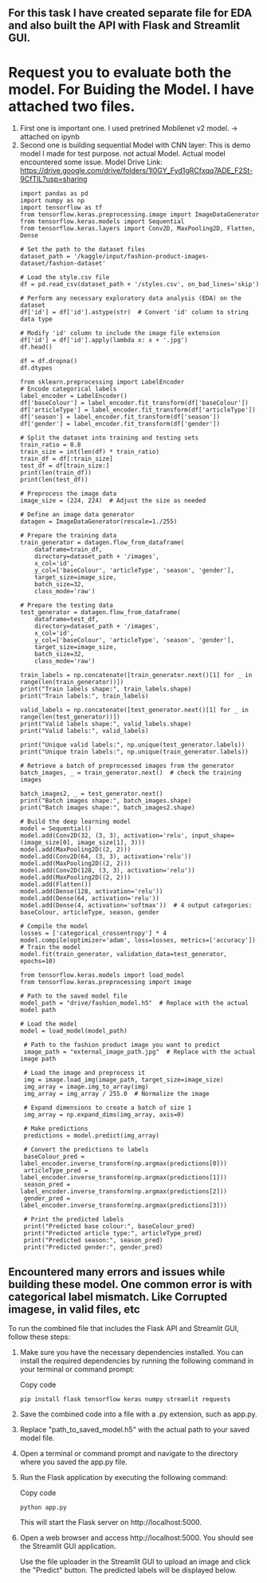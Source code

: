 ## For this task I have created separate file for EDA and also built the API with Flask and Streamlit GUI.

# Request you to evaluate both the model. For Buiding the Model. I have attached two files. 
   1) First one is important one. I used pretrined Mobilenet v2 model. -> attached on ipynb 
   2) Second one is building sequential Model with CNN layer:
       This is demo model I made for test purpose. not actual Model. 
       Actual model encountered some issue. 
        Model Drive Link: https://drive.google.com/drive/folders/1l0GY_Fyd1gRCfxqq7ADE_F2St-9CfTIL?usp=sharing
        ```
        import pandas as pd
        import numpy as np
        import tensorflow as tf
        from tensorflow.keras.preprocessing.image import ImageDataGenerator
        from tensorflow.keras.models import Sequential
        from tensorflow.keras.layers import Conv2D, MaxPooling2D, Flatten, Dense
        
        # Set the path to the dataset files
        dataset_path = '/kaggle/input/fashion-product-images-dataset/fashion-dataset'

        # Load the style.csv file
        df = pd.read_csv(dataset_path + '/styles.csv', on_bad_lines='skip')
       
        # Perform any necessary exploratory data analysis (EDA) on the dataset
        df['id'] = df['id'].astype(str)  # Convert 'id' column to string data type

        # Modify 'id' column to include the image file extension
        df['id'] = df['id'].apply(lambda x: x + '.jpg')
        df.head()
        
        df = df.dropna()
        df.dtypes
        
        from sklearn.preprocessing import LabelEncoder
        # Encode categorical labels
        label_encoder = LabelEncoder()
        df['baseColour'] = label_encoder.fit_transform(df['baseColour'])
        df['articleType'] = label_encoder.fit_transform(df['articleType'])
        df['season'] = label_encoder.fit_transform(df['season'])
        df['gender'] = label_encoder.fit_transform(df['gender'])

        # Split the dataset into training and testing sets
        train_ratio = 0.8
        train_size = int(len(df) * train_ratio)
        train_df = df[:train_size]
        test_df = df[train_size:]
        print(len(train_df))
        print(len(test_df))
        
        # Preprocess the image data
        image_size = (224, 224)  # Adjust the size as needed

        # Define an image data generator
        datagen = ImageDataGenerator(rescale=1./255)

        # Prepare the training data
        train_generator = datagen.flow_from_dataframe(
            dataframe=train_df,
            directory=dataset_path + '/images',
            x_col='id',
            y_col=['baseColour', 'articleType', 'season', 'gender'],
            target_size=image_size,
            batch_size=32,
            class_mode='raw')

        # Prepare the testing data
        test_generator = datagen.flow_from_dataframe(
            dataframe=test_df,
            directory=dataset_path + '/images',
            x_col='id',
            y_col=['baseColour', 'articleType', 'season', 'gender'],
            target_size=image_size,
            batch_size=32,
            class_mode='raw')
            
        train_labels = np.concatenate([train_generator.next()[1] for _ in range(len(train_generator))])
        print("Train labels shape:", train_labels.shape)
        print("Train labels:", train_labels)

        valid_labels = np.concatenate([test_generator.next()[1] for _ in range(len(test_generator))])
        print("Valid labels shape:", valid_labels.shape)
        print("Valid labels:", valid_labels)

        print("Unique valid labels:", np.unique(test_generator.labels))
        print("Unique train labels:", np.unique(train_generator.labels))
        
        # Retrieve a batch of preprocessed images from the generator
        batch_images, _ = train_generator.next()  # check the training images

        batch_images2, _ = test_generator.next() 
        print("Batch images shape:", batch_images.shape)
        print("Batch images shape:", batch_images2.shape)
        
        # Build the deep learning model
        model = Sequential()
        model.add(Conv2D(32, (3, 3), activation='relu', input_shape=(image_size[0], image_size[1], 3)))
        model.add(MaxPooling2D((2, 2)))
        model.add(Conv2D(64, (3, 3), activation='relu'))
        model.add(MaxPooling2D((2, 2)))
        model.add(Conv2D(128, (3, 3), activation='relu'))
        model.add(MaxPooling2D((2, 2)))
        model.add(Flatten())
        model.add(Dense(128, activation='relu'))
        model.add(Dense(64, activation='relu'))
        model.add(Dense(4, activation='softmax'))  # 4 output categories: baseColour, articleType, season, gender
        
        # Compile the model
        losses = ['categorical_crossentropy'] * 4
        model.compile(optimizer='adam', loss=losses, metrics=['accuracy'])
        # Train the model
        model.fit(train_generator, validation_data=test_generator, epochs=10)
         
        from tensorflow.keras.models import load_model
        from tensorflow.keras.preprocessing import image

        # Path to the saved model file
        model_path = "drive/fashion_model.h5"  # Replace with the actual model path

        # Load the model
        model = load_model(model_path)

         # Path to the fashion product image you want to predict
         image_path = "external_image_path.jpg"  # Replace with the actual image path

         # Load the image and preprocess it
         img = image.load_img(image_path, target_size=image_size)
         img_array = image.img_to_array(img)
         img_array = img_array / 255.0  # Normalize the image

         # Expand dimensions to create a batch of size 1
         img_array = np.expand_dims(img_array, axis=0)

         # Make predictions
         predictions = model.predict(img_array)

         # Convert the predictions to labels
         baseColour_pred = label_encoder.inverse_transform(np.argmax(predictions[0]))
         articleType_pred = label_encoder.inverse_transform(np.argmax(predictions[1]))
         season_pred = label_encoder.inverse_transform(np.argmax(predictions[2]))
         gender_pred = label_encoder.inverse_transform(np.argmax(predictions[3]))

         # Print the predicted labels
         print("Predicted base colour:", baseColour_pred)
         print("Predicted article type:", articleType_pred)
         print("Predicted season:", season_pred)
         print("Predicted gender:", gender_pred)

        ```
## Encountered many errors and issues while building these model. One common error is with categorical label mismatch. Like Corrupted imagese, in valid files, etc
To run the combined file that includes the Flask API and Streamlit GUI, follow these steps:

1) Make sure you have the necessary dependencies installed. You can install the required dependencies by running the following command in your terminal or command prompt:

    Copy code
    ```
    pip install flask tensorflow keras numpy streamlit requests
    ```
2) Save the combined code into a file with a .py extension, such as app.py.

3) Replace "path_to_saved_model.h5" with the actual path to your saved model file.

4) Open a terminal or command prompt and navigate to the directory where you saved the app.py file.

5) Run the Flask application by executing the following command:

    Copy code
    ```
    python app.py
    ```
    This will start the Flask server on http://localhost:5000.

6) Open a web browser and access http://localhost:5000. You should see the Streamlit GUI application.

   Use the file uploader in the Streamlit GUI to upload an image and click the "Predict" button. The predicted labels will be displayed below.
